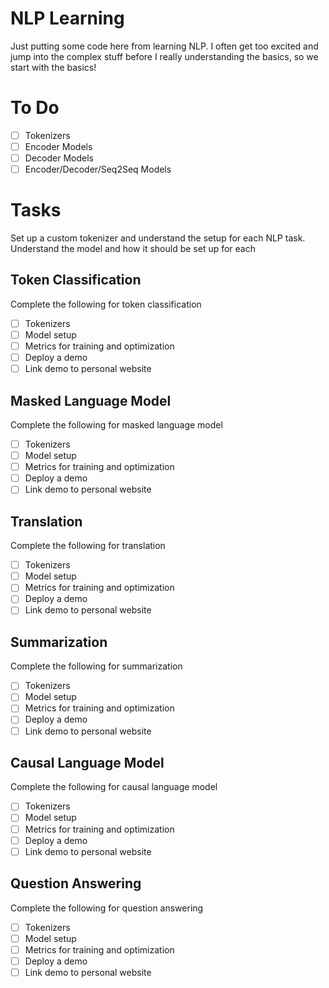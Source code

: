# NLP Learning

Just putting some code here from learning NLP. I often get too excited and jump into the complex stuff before I really understanding the basics, so we start with the basics!

# To Do

- [ ] Tokenizers
- [ ] Encoder Models
- [ ] Decoder Models
- [ ] Encoder/Decoder/Seq2Seq Models

# Tasks

Set up a custom tokenizer and understand the setup for each NLP task. Understand the model and how it should be set up for each

## Token Classification

Complete the following for token classification

- [ ] Tokenizers
- [ ] Model setup
- [ ] Metrics for training and optimization
- [ ] Deploy a demo
- [ ] Link demo to personal website

## Masked Language Model

Complete the following for masked language model

- [ ] Tokenizers
- [ ] Model setup
- [ ] Metrics for training and optimization
- [ ] Deploy a demo
- [ ] Link demo to personal website

## Translation

Complete the following for translation

- [ ] Tokenizers
- [ ] Model setup
- [ ] Metrics for training and optimization
- [ ] Deploy a demo
- [ ] Link demo to personal website

## Summarization

Complete the following for summarization

- [ ] Tokenizers
- [ ] Model setup
- [ ] Metrics for training and optimization
- [ ] Deploy a demo
- [ ] Link demo to personal website

## Causal Language Model

Complete the following for causal language model

- [ ] Tokenizers
- [ ] Model setup
- [ ] Metrics for training and optimization
- [ ] Deploy a demo
- [ ] Link demo to personal website

## Question Answering

Complete the following for question answering

- [ ] Tokenizers
- [ ] Model setup
- [ ] Metrics for training and optimization
- [ ] Deploy a demo
- [ ] Link demo to personal website
